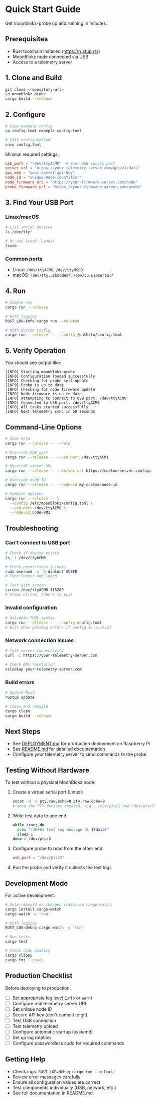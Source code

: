 # Quick Start Guide

Get moonblokz-probe up and running in minutes.

## Prerequisites

- Rust toolchain installed (https://rustup.rs/)
- MoonBlokz node connected via USB
- Access to a telemetry server

## 1. Clone and Build

```bash
git clone <repository-url>
cd moonblokz-probe
cargo build --release
```

## 2. Configure

```bash
# Copy example config
cp config.toml.example config.toml

# Edit configuration
nano config.toml
```

Minimal required settings:
```toml
usb_port = "/dev/ttyACM0"  # Your USB serial port
server_url = "https://your-telemetry-server.com/api/v1/data"
api_key = "your-secret-api-key"
node_id = "unique-node-identifier"
node_firmware_url = "https://your-firmware-server.com/node"
probe_firmware_url = "https://your-firmware-server.com/probe"
```

## 3. Find Your USB Port

### Linux/macOS
```bash
# List serial devices
ls /dev/tty*

# Or use lsusb (Linux)
lsusb
```

### Common ports
- Linux: `/dev/ttyACM0`, `/dev/ttyUSB0`
- macOS: `/dev/tty.usbmodem*`, `/dev/cu.usbserial*`

## 4. Run

```bash
# Simple run
cargo run --release

# With logging
RUST_LOG=info cargo run --release

# With custom config
cargo run --release -- --config /path/to/config.toml
```

## 5. Verify Operation

You should see output like:
```
[INFO] Starting moonblokz-probe
[INFO] Configuration loaded successfully
[INFO] Checking for probe self-update
[INFO] Probe is up to date
[INFO] Checking for node firmware update
[INFO] Node firmware is up to date
[INFO] Attempting to connect to USB port: /dev/ttyACM0
[INFO] Connected to USB port: /dev/ttyACM0
[INFO] All tasks started successfully
[INFO] Next telemetry sync in 60 seconds
```

## Command-Line Options

```bash
# Show help
cargo run --release -- --help

# Override USB port
cargo run --release -- --usb-port /dev/ttyACM1

# Override server URL
cargo run --release -- --server-url https://custom-server.com/api

# Override node ID
cargo run --release -- --node-id my-custom-node-id

# Combine options
cargo run --release -- \
  --config /etc/moonblokz/config.toml \
  --usb-port /dev/ttyACM0 \
  --node-id node-001
```

## Troubleshooting

### Can't connect to USB port

```bash
# Check if device exists
ls -l /dev/ttyACM0

# Check permissions (Linux)
sudo usermod -a -G dialout $USER
# Then logout and login

# Test with screen
screen /dev/ttyACM0 115200
# Press Ctrl+A, then K to exit
```

### Invalid configuration

```bash
# Validate TOML syntax
cargo run --release -- --config config.toml
# Will show parsing errors if config is invalid
```

### Network connection issues

```bash
# Test server connectivity
curl -I https://your-telemetry-server.com

# Check DNS resolution
nslookup your-telemetry-server.com
```

### Build errors

```bash
# Update Rust
rustup update

# Clean and rebuild
cargo clean
cargo build --release
```

## Next Steps

- See [DEPLOYMENT.md](DEPLOYMENT.md) for production deployment on Raspberry Pi
- See [README.md](README.md) for detailed documentation
- Configure your telemetry server to send commands to the probe

## Testing Without Hardware

To test without a physical MoonBlokz node:

1. Create a virtual serial port (Linux):
   ```bash
   socat -d -d pty,raw,echo=0 pty,raw,echo=0
   # Note the PTY devices created, e.g., /dev/pts/2 and /dev/pts/3
   ```

2. Write test data to one end:
   ```bash
   while true; do 
     echo "[INFO] Test log message at $(date)"
     sleep 1
   done > /dev/pts/3
   ```

3. Configure probe to read from the other end:
   ```toml
   usb_port = "/dev/pts/2"
   ```

4. Run the probe and verify it collects the test logs

## Development Mode

For active development:

```bash
# Auto-rebuild on changes (requires cargo-watch)
cargo install cargo-watch
cargo watch -x 'run'

# With logging
RUST_LOG=debug cargo watch -x 'run'

# Run tests
cargo test

# Check code quality
cargo clippy
cargo fmt --check
```

## Production Checklist

Before deploying to production:

- [ ] Set appropriate log level (`info` or `warn`)
- [ ] Configure real telemetry server URL
- [ ] Set unique node ID
- [ ] Secure API key (don't commit to git)
- [ ] Test USB connection
- [ ] Test telemetry upload
- [ ] Configure automatic startup (systemd)
- [ ] Set up log rotation
- [ ] Configure passwordless sudo for required commands

## Getting Help

- Check logs: `RUST_LOG=debug cargo run --release`
- Review error messages carefully
- Ensure all configuration values are correct
- Test components individually (USB, network, etc.)
- See full documentation in README.md
